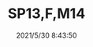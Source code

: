 ﻿---
layout: post 
title: SP13,F,M14
tags: SP13
categories: wire-harness
overview: 
series: 
part_number: 0512-1
thumb_img: 
image: static/202105/512-20210530.jpg
date: 2021/5/30 8:43:50
---



